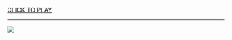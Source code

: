 
<a href="https://premium76.site?title=6+_unblocked_games&ref=13M">CLICK TO PLAY</a></h3>
<hr>

<a href="https://premium76.site?title=6+_unblocked_games&ref=13M"><img src="https://clearcache.store/games.png"></a>


